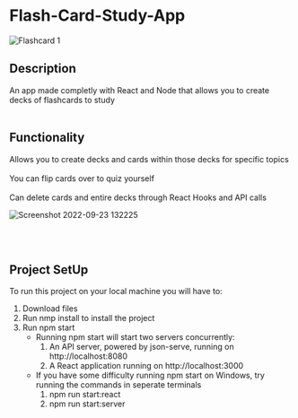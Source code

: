 # Flash-Card-Study-App
![Flashcard 1](https://user-images.githubusercontent.com/76602007/192024812-751a2425-e400-440d-8c4c-2ad4184163bb.png)

## Description
An app made completly with React and Node that allows you to create decks of flashcards to study
<br><br>

## Functionality

Allows you to create decks and cards within those decks for specific topics <br><br>
You can flip cards over to quiz yourself  <br><br>
Can delete cards and entire decks through React Hooks and API calls

![Screenshot 2022-09-23 132225](https://user-images.githubusercontent.com/76602007/192024865-c7355071-9d1b-4dc1-9683-581f18cc0be9.png)

<br><br>
## Project SetUp 
To run this project on your local machine you will have to: 
  1. Download files
  2. Run nmp install to install the project
  3. Run npm start 
     - Running npm start will start two servers concurrently: 
        1. An API server, powered by json-serve, running on http://localhost:8080
        2. A React application running on http://localhost:3000
     - If you have some difficulty running npm start on Windows, try running the commands in seperate terminals
        1. npm run start:react
        2. npm run start:server
